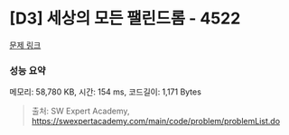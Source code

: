 # [D3] 세상의 모든 팰린드롬 - 4522 

[문제 링크](https://swexpertacademy.com/main/code/problem/problemDetail.do?contestProbId=AWO6Oao6N4QDFAWw) 

### 성능 요약

메모리: 58,780 KB, 시간: 154 ms, 코드길이: 1,171 Bytes



> 출처: SW Expert Academy, https://swexpertacademy.com/main/code/problem/problemList.do
